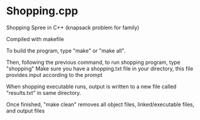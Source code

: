 # Shopping.cpp

Shopping Spree in C++ (knapsack problem for family)

Compiled with makefile

To build the program, type "make" or "make all".

Then, following the previous command, to run shopping program, type "shopping"
    Make sure you have a shopping.txt file in your directory, this file
    provides input according to the prompt

When shopping executable runs, output is written to a new file called "results.txt" in same directory.

Once finished, "make clean" removes all object files, linked/executable files, and output files
